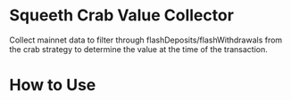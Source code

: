 # Squeeth Crab Value Collector

Collect mainnet data to filter through flashDeposits/flashWithdrawals from the crab strategy to determine the value at the time of the transaction.

# How to Use

